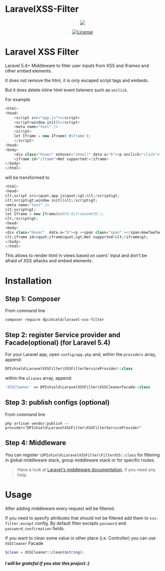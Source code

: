 # LaravelXSS-Filter

<p align="center">
    <img src="https://laravel.com/assets/img/components/logo-laravel.svg">
</p>

<p align="center">
    <a href="https://github.com/iankp5/laravel-xss-filter/blob/master/LICENSE">
        <img src="https://poser.pugx.org/dpishield/laravel-xss-filter/license" alt="License">
    </a>
</p>

# Laravel XSS Filter 

Laravel 5.4+ Middleware to filter user inputs from XSS and iframes and other embed elements.

It does not remove the html, it is only escaped script tags and embeds.

But it does delete inline html event listeners such as `onclick`.


For example 

```php
<html>
<head>
    <script src="app.js"></script>
    <script>window.init()</script> 
    <meta name="test" />
    <script>
    let Iframe = new Iframe('#iframe');
    </script>
<head>
<body>
    <div class="hover" onhover="show()" data-a="b"><p onclick="click"><span class="span" ondblclick="hide()"></span>Aawfawfaw f awf aw  </p></div>
    <iframe id="iframe">Not supported!</iframe>
</body>
</html>
```

will be transformed to 

```php
<html>
<head>
&lt;script src=&quot;app.js&quot;&gt;&lt;/script&gt;
&lt;script&gt;window.init()&lt;/script&gt; 
<meta name="test" />
&lt;script&gt;
let Iframe = new Iframe(&#039;#iframe&#039;);
&lt;/script&gt;
<head>
<body>
<div class="hover"  data-a="b"><p ><span class="span" ></span>Aawfawfaw f awf aw  </p></div>
&lt;iframe id=&quot;iframe&quot;&gt;Not supported!&lt;/iframe&gt;
</body>
</html>

```

This allows to render html in views based on users' input and don't be afraid of XSS attacks and embed elements.

# Installation

## Step 1: Composer
From command line
```
composer require dpishield/laravel-xss-filter
```

## Step 2: register Service provider and Facade(optional) (for Laravel 5.4)
For your Laravel app, open `config/app.php` and, within the `providers` array, append:

```php
DPIshield\LaravelXSSFilter\XSSFilterServiceProvider::class
```
within the `aliases` array, append:
```php
'XSSCleaner' => DPIshield\LaravelXSSFilter\XSSCleanerFacade::class
```

## Step 3: publish configs (optional)
From command line
```
php artisan vendor:publish --provider="DPIshield\LaravelXSSFilter\XSSFilterServiceProvider"
```

## Step 4: Middleware
You can register `\DPIshield\LaravelXSSFilter\FilterXSS::class` for filtering in global middleware stack, group middleware stack or for specific routes.
> Have a look at [Laravel's middleware documentation](https://laravel.com/docs/middleware#registering-middleware), if you need any help.

# Usage
After adding middleware every request will be filtered.

If you need to specify attributes that should not be filtered add them to `xss-filter.except` config. By default filter excepts `password` and `password_confirmation` fields.
 
If you want to clean some value in other place (i.e. Controller) you can use `XSSCleaner` Facade

```php
$clean = XSSCleaner::clean($string);
```
 

#### _I will be grateful if you star this project :)_
